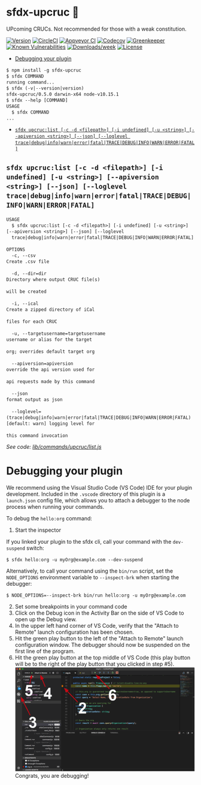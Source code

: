 sfdx-upcruc 🤢
===========

UPcoming CRUCs. Not recommended for those with a weak constitution. 

[![Version](https://img.shields.io/npm/v/sfdx-upcruc.svg)](https://npmjs.org/package/sfdx-upcruc)
[![CircleCI](https://circleci.com/gh/alpha-bytes/sfdx-upcruc/tree/master.svg?style=shield)](https://circleci.com/gh/alpha-bytes/sfdx-upcruc/tree/master)
[![Appveyor CI](https://ci.appveyor.com/api/projects/status/github/alpha-bytes/sfdx-upcruc?branch=master&svg=true)](https://ci.appveyor.com/project/heroku/sfdx-upcruc/branch/master)
[![Codecov](https://codecov.io/gh/alpha-bytes/sfdx-upcruc/branch/master/graph/badge.svg)](https://codecov.io/gh/alpha-bytes/sfdx-upcruc)
[![Greenkeeper](https://badges.greenkeeper.io/alpha-bytes/sfdx-upcruc.svg)](https://greenkeeper.io/)
[![Known Vulnerabilities](https://snyk.io/test/github/alpha-bytes/sfdx-upcruc/badge.svg)](https://snyk.io/test/github/alpha-bytes/sfdx-upcruc)
[![Downloads/week](https://img.shields.io/npm/dw/sfdx-upcruc.svg)](https://npmjs.org/package/sfdx-upcruc)
[![License](https://img.shields.io/npm/l/sfdx-upcruc.svg)](https://github.com/alpha-bytes/sfdx-upcruc/blob/master/package.json)

<!-- toc -->
* [Debugging your plugin](#debugging-your-plugin)
<!-- tocstop -->
<!-- install -->
<!-- usage -->
```sh-session
$ npm install -g sfdx-upcruc
$ sfdx COMMAND
running command...
$ sfdx (-v|--version|version)
sfdx-upcruc/0.5.0 darwin-x64 node-v10.15.1
$ sfdx --help [COMMAND]
USAGE
  $ sfdx COMMAND
...
```
<!-- usagestop -->
<!-- commands -->
* [`sfdx upcruc:list [-c -d <filepath>] [-i undefined] [-u <string>] [--apiversion <string>] [--json] [--loglevel trace|debug|info|warn|error|fatal|TRACE|DEBUG|INFO|WARN|ERROR|FATAL]`](#sfdx-upcruclist--c--d-filepath--i-undefined--u-string---apiversion-string---json---loglevel-tracedebuginfowarnerrorfataltracedebuginfowarnerrorfatal)

## `sfdx upcruc:list [-c -d <filepath>] [-i undefined] [-u <string>] [--apiversion <string>] [--json] [--loglevel trace|debug|info|warn|error|fatal|TRACE|DEBUG|INFO|WARN|ERROR|FATAL]`

```
USAGE
  $ sfdx upcruc:list [-c -d <filepath>] [-i undefined] [-u <string>] [--apiversion <string>] [--json] [--loglevel 
  trace|debug|info|warn|error|fatal|TRACE|DEBUG|INFO|WARN|ERROR|FATAL]

OPTIONS
  -c, --csv                                                                         Create .csv file

  -d, --dir=dir                                                                     Directory where output CRUC file(s)
                                                                                    will be created

  -i, --ical                                                                        Create a zipped directory of iCal
                                                                                    files for each CRUC

  -u, --targetusername=targetusername                                               username or alias for the target
                                                                                    org; overrides default target org

  --apiversion=apiversion                                                           override the api version used for
                                                                                    api requests made by this command

  --json                                                                            format output as json

  --loglevel=(trace|debug|info|warn|error|fatal|TRACE|DEBUG|INFO|WARN|ERROR|FATAL)  [default: warn] logging level for
                                                                                    this command invocation
```

_See code: [lib/commands/upcruc/list.js](https://github.com/alpha-bytes/sfdx-upcruc/blob/v0.5.0/lib/commands/upcruc/list.js)_
<!-- commandsstop -->
<!-- debugging-your-plugin -->
# Debugging your plugin
We recommend using the Visual Studio Code (VS Code) IDE for your plugin development. Included in the `.vscode` directory of this plugin is a `launch.json` config file, which allows you to attach a debugger to the node process when running your commands.

To debug the `hello:org` command: 
1. Start the inspector
  
If you linked your plugin to the sfdx cli, call your command with the `dev-suspend` switch: 
```sh-session
$ sfdx hello:org -u myOrg@example.com --dev-suspend
```
  
Alternatively, to call your command using the `bin/run` script, set the `NODE_OPTIONS` environment variable to `--inspect-brk` when starting the debugger:
```sh-session
$ NODE_OPTIONS=--inspect-brk bin/run hello:org -u myOrg@example.com
```

2. Set some breakpoints in your command code
3. Click on the Debug icon in the Activity Bar on the side of VS Code to open up the Debug view.
4. In the upper left hand corner of VS Code, verify that the "Attach to Remote" launch configuration has been chosen.
5. Hit the green play button to the left of the "Attach to Remote" launch configuration window. The debugger should now be suspended on the first line of the program. 
6. Hit the green play button at the top middle of VS Code (this play button will be to the right of the play button that you clicked in step #5).
<br><img src=".images/vscodeScreenshot.png" width="480" height="278"><br>
Congrats, you are debugging!
